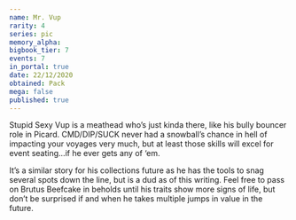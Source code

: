 ```yaml
---
name: Mr. Vup
rarity: 4
series: pic
memory_alpha:
bigbook_tier: 7
events: 7
in_portal: true
date: 22/12/2020
obtained: Pack
mega: false
published: true
---
```


Stupid Sexy Vup is a meathead who’s just kinda there, like his bully bouncer role in Picard. CMD/DIP/SUCK never had a snowball’s chance in hell of impacting your voyages very much, but at least those skills will excel for event seating…if he ever gets any of ‘em. 

It’s a similar story for his collections future as he has the tools to snag several spots down the line, but is a dud as of this writing. Feel free to pass on Brutus Beefcake in beholds until his traits show more signs of life, but don’t be surprised if and when he takes multiple jumps in value in the future.
